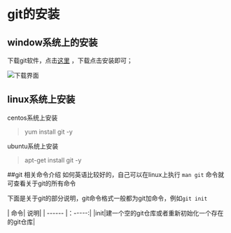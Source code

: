 # git的安装

## window系统上的安装
下载git软件，点击[这里](https://www.git-scm.com/download/) ，下载点击安装即可；

![下载界面](./imgage/image_1.jpg)

## linux系统上安装
centos系统上安装

>yum install git -y

ubuntu系统上安装

>apt-get install git -y

##git 相关命令介绍
如何英语比较好的，自己可以在linux上执行 ``man git`` 命令就可查看关于git的所有命令

下面是关于git的部分说明，git命令格式一般都为git加命令，例如``git init``

| 命令| 说明|
| ------ |：-----:|
|init|建一个空的git仓库或者重新初始化一个存在的git仓库|








